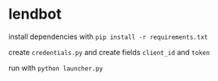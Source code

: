 lendbot
=======

install dependencies with `pip install -r requirements.txt`

create `credentials.py` and create fields `client_id` and `token`

run with `python launcher.py`